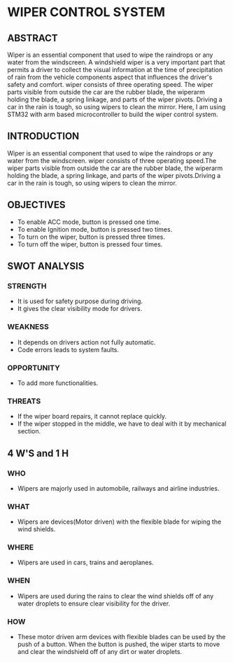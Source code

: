 # WIPER CONTROL SYSTEM
## ABSTRACT
  Wiper is an essential component that used to wipe the raindrops or any water from the windscreen. A windshield wiper is a very important part that permits a driver to collect the visual information at the time of precipitation of rain from the vehicle components aspect that influences the driver's safety and comfort. wiper consists of three operating speed. The wiper parts visible from outside the car are the rubber blade, the wiperarm holding the blade, a spring linkage, and parts of the wiper pivots. Driving a car in the rain is tough, so using wipers to clean the mirror. Here, I am using STM32 with arm based microcontroller to build the wiper control system.
## INTRODUCTION
Wiper is an essential component that used to wipe the raindrops or any water from the windscreen. wiper consists of three operating speed.The wiper parts visible from outside the car are the rubber blade, the wiperarm holding the blade, a spring linkage, and parts of the wiper pivots.Driving a car in the rain is tough, so using wipers to clean the mirror.

## OBJECTIVES
  * To enable ACC mode, button is pressed one time.
  * To enable Ignition mode, button is pressed two times.
  * To turn on the wiper, button is pressed three times.
  * To turn off the wiper, button is pressed four times.

## SWOT ANALYSIS
### STRENGTH
  * It is used for safety purpose during driving.
  * It gives the clear visibility mode for drivers.
### WEAKNESS
  * It depends on drivers action not fully automatic.
  * Code errors leads to system faults.
### OPPORTUNITY
  * To add more functionalities.
### THREATS
  * If the wiper board repairs, it cannot replace quickly.
  * If the wiper stopped in the middle, we have to deal with it by mechanical section.

## 4 W'S and 1 H
### WHO
  *  Wipers are majorly used in automobile, railways and airline industries.
### WHAT
  *  Wipers are devices(Motor driven) with the flexible blade for wiping the wind shields.
### WHERE
  *  Wipers are used in cars, trains and aeroplanes.
### WHEN
  *  Wipers are used during the rains to clear the wind shields off of any water droplets to ensure clear visibility for the driver.
### HOW
  *  These motor driven arm devices with flexible blades can be used by the push of a button. When the button is pushed, the wiper starts to move and clear the windshield off of any dirt or water droplets.



